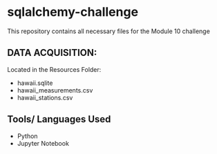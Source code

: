 # sqlalchemy-challenge
This repository contains all necessary files for the Module 10 challenge
## DATA ACQUISITION:
Located in the Resources Folder:
* hawaii.sqlite
* hawaii_measurements.csv
* hawaii_stations.csv
  
## Tools/ Languages Used
* Python
* Jupyter Notebook
